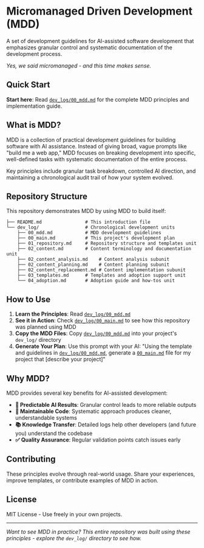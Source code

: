 # Micromanaged Driven Development (MDD)

A set of development guidelines for AI-assisted software development that emphasizes granular control and systematic documentation of the development process.

*Yes, we said micromanaged - and this time makes sense.*

## Quick Start

**Start here**: Read [`dev_log/00_mdd.md`](dev_log/00_mdd.md) for the complete MDD principles and implementation guide.

## What is MDD?

MDD is a collection of practical development guidelines for building software with AI assistance. Instead of giving broad, vague prompts like "build me a web app," MDD focuses on breaking development into specific, well-defined tasks with systematic documentation of the entire process.

Key principles include granular task breakdown, controlled AI direction, and maintaining a chronological audit trail of how your system evolved.

## Repository Structure

This repository demonstrates MDD by using MDD to build itself:

```
├── README.md                # This introduction file
└── dev_log/                 # Chronological development units
    ├── 00_mdd.md            # MDD development guidelines
    ├── 00_main.md           # This project's development plan
    ├── 01_repository.md     # Repository structure and templates unit
    ├── 02_content.md        # Content terminology and documentation unit
    ├── 02_content_analysis.md    # Content analysis subunit
    ├── 02_content_planning.md    # Content planning subunit
    ├── 02_content_replacement.md # Content implementation subunit
    ├── 03_templates.md      # Templates and adoption support unit
    └── 04_adoption.md       # Adoption guide and how-tos unit
```

## How to Use

1. **Learn the Principles**: Read [`dev_log/00_mdd.md`](dev_log/00_mdd.md)
2. **See it in Action**: Check [`dev_log/00_main.md`](dev_log/00_main.md) to see how this repository was planned using MDD
3. **Copy the MDD Files**: Copy [`dev_log/00_mdd.md`](dev_log/00_mdd.md) into your project's `dev_log/` directory
4. **Generate Your Plan**: Use this prompt with your AI: "Using the template and guidelines in [`dev_log/00_mdd.md`](dev_log/00_mdd.md), generate a [`00_main.md`](dev_log/00_main.md) file for my project that [describe your project]"

## Why MDD?

MDD provides several key benefits for AI-assisted development:

- **🎯 Predictable AI Results**: Granular control leads to more reliable outputs
- **🔧 Maintainable Code**: Systematic approach produces cleaner, understandable systems
- **📚 Knowledge Transfer**: Detailed logs help other developers (and future you) understand the codebase
- **✅ Quality Assurance**: Regular validation points catch issues early

## Contributing

These principles evolve through real-world usage. Share your experiences, improve templates, or contribute examples of MDD in action.

## License

MIT License - Use freely in your own projects.

---

*Want to see MDD in practice? This entire repository was built using these principles - explore the `dev_log/` directory to see how.*